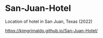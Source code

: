 # San-Juan-Hotel
 Location of hotel in San Juan, Texas (2022)
 
 https://kimgrimaldo.github.io/San-Juan-Hotel/

